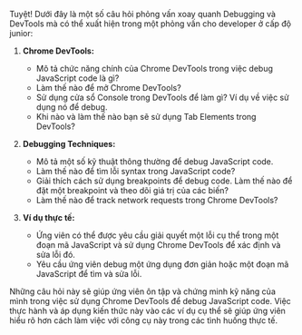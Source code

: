 Tuyệt! Dưới đây là một số câu hỏi phỏng vấn xoay quanh Debugging và DevTools mà có thể xuất hiện trong một phỏng vấn cho developer ở cấp độ junior:

1. **Chrome DevTools:**

   - Mô tả chức năng chính của Chrome DevTools trong việc debug JavaScript code là gì?
   - Làm thế nào để mở Chrome DevTools?
   - Sử dụng cửa sổ Console trong DevTools để làm gì? Ví dụ về việc sử dụng nó để debug.
   - Khi nào và làm thế nào bạn sẽ sử dụng Tab Elements trong DevTools?

2. **Debugging Techniques:**

   - Mô tả một số kỹ thuật thông thường để debug JavaScript code.
   - Làm thế nào để tìm lỗi syntax trong JavaScript code?
   - Giải thích cách sử dụng breakpoints để debug code. Làm thế nào để đặt một breakpoint và theo dõi giá trị của các biến?
   - Làm thế nào để track network requests trong Chrome DevTools?

3. **Ví dụ thực tế:**
   - Ứng viên có thể được yêu cầu giải quyết một lỗi cụ thể trong một đoạn mã JavaScript và sử dụng Chrome DevTools để xác định và sửa lỗi đó.
   - Yêu cầu ứng viên debug một ứng dụng đơn giản hoặc một đoạn mã JavaScript để tìm và sửa lỗi.

Những câu hỏi này sẽ giúp ứng viên ôn tập và chứng minh kỹ năng của mình trong việc sử dụng Chrome DevTools để debug JavaScript code. Việc thực hành và áp dụng kiến thức này vào các ví dụ cụ thể sẽ giúp ứng viên hiểu rõ hơn cách làm việc với công cụ này trong các tình huống thực tế.
